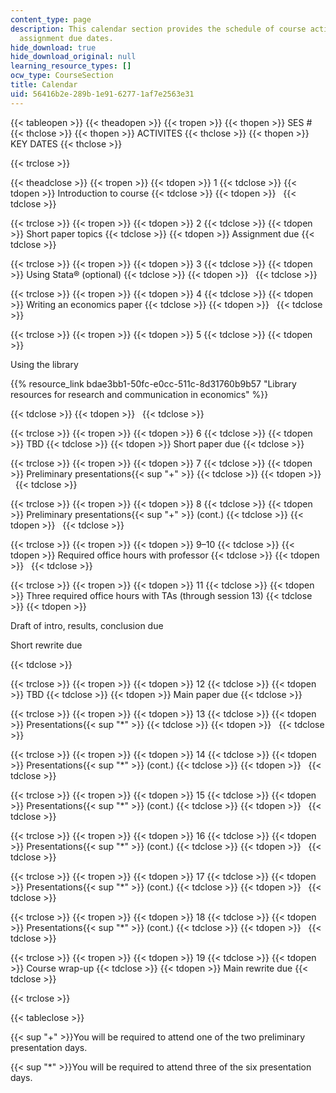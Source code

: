```yaml
---
content_type: page
description: This calendar section provides the schedule of course activities and
  assignment due dates.
hide_download: true
hide_download_original: null
learning_resource_types: []
ocw_type: CourseSection
title: Calendar
uid: 56416b2e-289b-1e91-6277-1af7e2563e31
---
```


{{< tableopen >}}
{{< theadopen >}}
{{< tropen >}}
{{< thopen >}}
SES #
{{< thclose >}}
{{< thopen >}}
ACTIVITES
{{< thclose >}}
{{< thopen >}}
KEY DATES
{{< thclose >}}

{{< trclose >}}

{{< theadclose >}}
{{< tropen >}}
{{< tdopen >}}
1
{{< tdclose >}}
{{< tdopen >}}
Introduction to course
{{< tdclose >}}
{{< tdopen >}}
 
{{< tdclose >}}

{{< trclose >}}
{{< tropen >}}
{{< tdopen >}}
2
{{< tdclose >}}
{{< tdopen >}}
Short paper topics
{{< tdclose >}}
{{< tdopen >}}
Assignment due
{{< tdclose >}}

{{< trclose >}}
{{< tropen >}}
{{< tdopen >}}
3
{{< tdclose >}}
{{< tdopen >}}
Using Stata® (optional)
{{< tdclose >}}
{{< tdopen >}}
 
{{< tdclose >}}

{{< trclose >}}
{{< tropen >}}
{{< tdopen >}}
4
{{< tdclose >}}
{{< tdopen >}}
Writing an economics paper
{{< tdclose >}}
{{< tdopen >}}
 
{{< tdclose >}}

{{< trclose >}}
{{< tropen >}}
{{< tdopen >}}
5
{{< tdclose >}}
{{< tdopen >}}


Using the library

{{% resource_link bdae3bb1-50fc-e0cc-511c-8d31760b9b57 "Library resources for research and communication in economics" %}}


{{< tdclose >}}
{{< tdopen >}}
 
{{< tdclose >}}

{{< trclose >}}
{{< tropen >}}
{{< tdopen >}}
6
{{< tdclose >}}
{{< tdopen >}}
TBD
{{< tdclose >}}
{{< tdopen >}}
Short paper due
{{< tdclose >}}

{{< trclose >}}
{{< tropen >}}
{{< tdopen >}}
7
{{< tdclose >}}
{{< tdopen >}}
Preliminary presentations{{< sup "\+" >}}
{{< tdclose >}}
{{< tdopen >}}
 
{{< tdclose >}}

{{< trclose >}}
{{< tropen >}}
{{< tdopen >}}
8
{{< tdclose >}}
{{< tdopen >}}
Preliminary presentations{{< sup "\+" >}} (cont.)
{{< tdclose >}}
{{< tdopen >}}
 
{{< tdclose >}}

{{< trclose >}}
{{< tropen >}}
{{< tdopen >}}
9–10
{{< tdclose >}}
{{< tdopen >}}
Required office hours with professor
{{< tdclose >}}
{{< tdopen >}}
 
{{< tdclose >}}

{{< trclose >}}
{{< tropen >}}
{{< tdopen >}}
11
{{< tdclose >}}
{{< tdopen >}}
Three required office hours with TAs (through session 13)
{{< tdclose >}}
{{< tdopen >}}


Draft of intro, results, conclusion due

Short rewrite due


{{< tdclose >}}

{{< trclose >}}
{{< tropen >}}
{{< tdopen >}}
12
{{< tdclose >}}
{{< tdopen >}}
TBD
{{< tdclose >}}
{{< tdopen >}}
Main paper due
{{< tdclose >}}

{{< trclose >}}
{{< tropen >}}
{{< tdopen >}}
13
{{< tdclose >}}
{{< tdopen >}}
Presentations{{< sup "\*" >}}
{{< tdclose >}}
{{< tdopen >}}
 
{{< tdclose >}}

{{< trclose >}}
{{< tropen >}}
{{< tdopen >}}
14
{{< tdclose >}}
{{< tdopen >}}
Presentations{{< sup "\*" >}} (cont.)
{{< tdclose >}}
{{< tdopen >}}
 
{{< tdclose >}}

{{< trclose >}}
{{< tropen >}}
{{< tdopen >}}
15
{{< tdclose >}}
{{< tdopen >}}
Presentations{{< sup "\*" >}} (cont.)
{{< tdclose >}}
{{< tdopen >}}
 
{{< tdclose >}}

{{< trclose >}}
{{< tropen >}}
{{< tdopen >}}
16
{{< tdclose >}}
{{< tdopen >}}
Presentations{{< sup "\*" >}} (cont.)
{{< tdclose >}}
{{< tdopen >}}
 
{{< tdclose >}}

{{< trclose >}}
{{< tropen >}}
{{< tdopen >}}
17
{{< tdclose >}}
{{< tdopen >}}
Presentations{{< sup "\*" >}} (cont.)
{{< tdclose >}}
{{< tdopen >}}
 
{{< tdclose >}}

{{< trclose >}}
{{< tropen >}}
{{< tdopen >}}
18
{{< tdclose >}}
{{< tdopen >}}
Presentations{{< sup "\*" >}} (cont.)
{{< tdclose >}}
{{< tdopen >}}
 
{{< tdclose >}}

{{< trclose >}}
{{< tropen >}}
{{< tdopen >}}
19
{{< tdclose >}}
{{< tdopen >}}
Course wrap-up
{{< tdclose >}}
{{< tdopen >}}
Main rewrite due
{{< tdclose >}}

{{< trclose >}}

{{< tableclose >}}

{{< sup "\+" >}}You will be required to attend one of the two preliminary presentation days.

{{< sup "\*" >}}You will be required to attend three of the six presentation days.